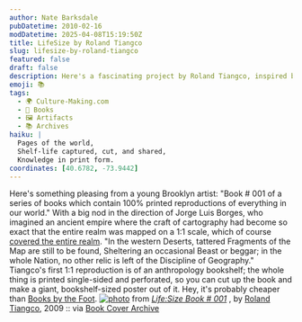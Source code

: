 ```yaml
---
author: Nate Barksdale
pubDatetime: 2010-02-16
modDatetime: 2025-04-08T15:19:50Z
title: LifeSize by Roland Tiangco
slug: lifesize-by-roland-tiangco
featured: false
draft: false
description: Here's a fascinating project by Roland Tiangco, inspired by Borges, that combines art and literature into a single printed reproduction of our world's bookshelf.
emoji: 📚
tags:
  - 🌍 Culture-Making.com
  - 📖 Books
  - 🖼️ Artifacts
  - 📚 Archives
haiku: |
  Pages of the world,  
  Shelf-life captured, cut, and shared,  
  Knowledge in print form.
coordinates: [40.6782, -73.9442]
---
```


Here's something pleasing from a young Brooklyn artist: "Book # 001 of a series of books which contain 100% printed reproductions of everything in our world." With a big nod in the direction of Jorge Luis Borges, who imagined an ancient empire where the craft of cartography had become so exact that the entire realm was mapped on a 1:1 scale, which of course [covered the entire realm](http://web.archive.org/web/20241114011123/https://www.kyb.tuebingen.mpg.de/bu/people/bs/borges.html). "In the western Deserts, tattered Fragments of the Map are still to be found, Sheltering an occasional Beast or beggar; in the whole Nation, no other relic is left of the Discipline of Geography." Tiangco's first 1:1 reproduction is of an anthropology bookshelf; the whole thing is printed single-sided and perforated, so you can cut up the book and make a giant, bookshelf-sized poster out of it. Hey, it's probably cheaper than [Books by the Foot](http://www.strandbooks.com/app/www/p/bbtfoot/). [![photo](http://culture-making.com/media/33_3333bookshelf5.jpg)](http://www.rolandtiangco.com/index.php?/project/lifesize/)
from _[Life:Size Book # 001](http://www.rolandtiangco.com/index.php?/project/lifesize/)_ , by [Roland Tiangco](http://www.rolandtiangco.com/index.php?/project/lifesize/), 2009 :: via [Book Cover Archive](https://www.google.com/search?q=%22Book%20Cover%20Archive%22%20feedproxy.google.com)
